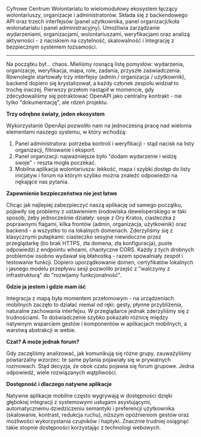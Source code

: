 Cyfrowe Centrum Wolontariatu to wielomodułowy ekosystem łączący wolontariuszy, organizacje i administratorów. Składa się z backendowego API oraz trzech interfejsów (panel użytkownika, panel organizacji/koła wolonatariatu i panel administracyjny). Umożliwia zarządzanie wydarzeniami, organizacjami, wolontariuszami, weryfikacjami oraz analizą aktywności - z naciskiem na czytelność, skalowalność i integrację z bezpiecznym systemem tożsamości.


---


Na początku był… chaos. Mieliśmy rosnącą listę pomysłów: wydarzenia, organizacje, weryfikacja, mapa, role, zadania, przyszłe zaświadczenia. Równolegle startowały trzy interfejsy (admin / organizacja / użytkownik), backend dopiero się krystalizował, a każdy członek zespołu widział to trochę inaczej. Pierwszy przełom nastąpił w momencie, gdy zdecydowaliśmy się potraktować OpenAPI jako centralny kontrakt - nie tylko "dokumentację", ale rdzeń projektu.

**Trzy odrębne światy, jeden ekosystem**

Wykorzystanie OpenApi pozwoliło nam na jednoczesną pracę nad wieloma elementami naszego systemu, w który wchodzą:

  1. Panel administratora: potrzeba kontroli i weryfikacji - stąd nacisk na listy organizacji, filtrowanie i eksport.
  2. Panel organizacji: najważniejsze było "dodam wydarzenie i widzę swoje" - reszta mogła poczekać.
  3. Mobilna aplikacja wolontariusza: lekkość, mapa i szybki dostęp do listy inicjatyw i forum na którym szybko można znaleźć odpowiedzi na nękające nas pytania.

**Zapewnienie bezpieczeństwa nie jest łatwe**

Chcąc jak najlepiej zabezpieczyć naszą aplikację od samego początku, pojawiły się problemy z ustawieniem środowiska deweloperskiego w taki sposób, żeby jednocześnie działały: sesje z Ory Kratos, ciasteczka z poprawnymi flagami, kilka frontów (admin, organizacja, użytkownik) oraz backend - a wszystko to na lokalnych domenach. Zderzyliśmy się z klasycznymi pułapkami: ciasteczko sesyjne niewidoczne przez przeglądarkę (bo brak HTTPS, zła domena, zła konfiguracja), puste odpowiedzi z endpointu whoami, chaotyczne CORS. Każdy z tych drobnych problemów osobno wydawał się błahostką - razem spowalniały zespół i testowanie funkcji. Dopiero uporządkowanie domen, certyfikatów lokalnych i jasnego modelu przepływu sesji pozwoliło przejść z "walczymy z infrastrukturą" do "rozwijamy funkcjonalność".

**Gdzie ja jestem i gdzie mam iść**

Integracja z mapą była momentem przełomowym - na urządzeniach mobilnych zaczęło to działać niemal od ręki: gesty, płynne przybliżenia, naturalne zachowania interfejsu. W przeglądarce jednak zderzyliśmy się z trudnościami. To doświadczenie szybko pokazało różnicę między natywnym wsparciem gestów i komponentów w aplikacjach mobilnych, a warstwą abstrakcji w webie.

**Czat? A może jednak forum?**

Gdy zaczęliśmy analizować, jak komunikują się różne grupy, zauważyliśmy powtarzalny wzorzec: te same pytania pojawiały się w prywatnych rozmowach. Stąd decyzja, że obok czatu pojawia się forum grupowe. Jedna odpowiedź, wiele rozwiązanych wątpliwości.

**Dostępność i dlaczego natywne aplikacje**

Natywne aplikacje mobilne często wygrywają w dostępności dzięki głębokiej integracji z systemowymi usługami asystującymi, automatycznemu dziedziczeniu semantyki i preferencji użytkownika (skalowanie, kontrast, redukcja ruchu), niższym opóźnieniom gestów oraz możliwości wykorzystania czujników i haptyki. Znacznie trudniej osiągnąć takie stopnie dostępności korzystając z technologi webowych.
